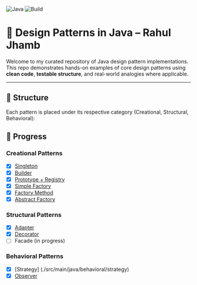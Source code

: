 ![Java](https://img.shields.io/badge/Java-17-orange)
![Build](https://github.com/itzRJ/Design-Patterns-Java/actions/workflows/maven.yml/badge.svg)

# 🎯 Design Patterns in Java – Rahul Jhamb

Welcome to my curated repository of Java design pattern implementations. This repo demonstrates hands-on examples of core design patterns using **clean code**, **testable structure**, and real-world analogies where applicable.

---

## 📁 Structure

Each pattern is placed under its respective category (Creational, Structural, Behavioral):

## 📌 Progress

### Creational Patterns
- [x] [Singleton](./src/main/java/creational/singleton)
- [x] [Builder](./src/main/java/creational/builder)
- [x] [Prototype + Registry](./src/main/java/creational/prototype)
- [x] [Simple Factory](./src/main/java/creational/factory/simplefactory)
- [x] [Factory Method](./src/main/java/creational/factory/factorymethod)
- [x] [Abstract Factory](./src/main/java/creational/factory/abstractfactory)

### Structural Patterns
- [x] [Adapter](./src/main/java/structural/adapter)
- [X] [Decorator](./src/main/java/structural/decorator)
- [ ] Facade (in progress)

### Behavioral Patterns
- [x] [Strategy] (./src/main/java/behavioral/strategy)
- [x] [Observer](./src/main/java/behavioral/observer)
